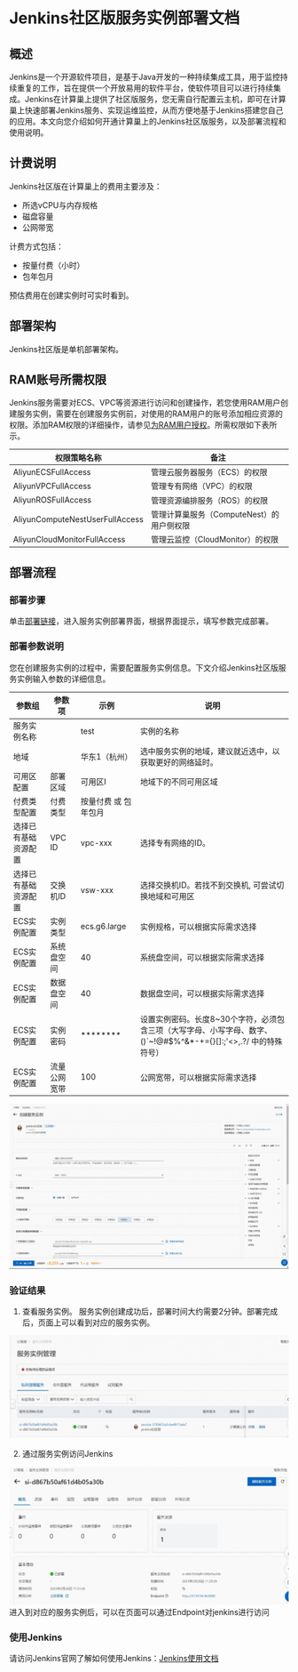 # Jenkins社区版服务实例部署文档
## 概述
Jenkins是一个开源软件项目，是基于Java开发的一种持续集成工具，用于监控持续重复的工作，旨在提供一个开放易用的软件平台，使软件项目可以进行持续集成。Jenkins在计算巢上提供了社区版服务，您无需自行配置云主机，即可在计算巢上快速部署Jenkins服务、实现运维监控，从而方便地基于Jenkins搭建您自己的应用。本文向您介绍如何开通计算巢上的Jenkins社区版服务，以及部署流程和使用说明。
## 计费说明
Jenkins社区版在计算巢上的费用主要涉及：

- 所选vCPU与内存规格
- 磁盘容量
- 公网带宽

计费方式包括：

- 按量付费（小时）
- 包年包月

预估费用在创建实例时可实时看到。
## 
## 部署架构
Jenkins社区版是单机部署架构。

## RAM账号所需权限
Jenkins服务需要对ECS、VPC等资源进行访问和创建操作，若您使用RAM用户创建服务实例，需要在创建服务实例前，对使用的RAM用户的账号添加相应资源的权限。添加RAM权限的详细操作，请参见[为RAM用户授权](https://help.aliyun.com/document_detail/121945.html)。所需权限如下表所示。

| 权限策略名称 | 备注 |
| --- | --- |
| AliyunECSFullAccess | 管理云服务器服务（ECS）的权限 |
| AliyunVPCFullAccess | 管理专有网络（VPC）的权限 |
| AliyunROSFullAccess | 管理资源编排服务（ROS）的权限 |
| AliyunComputeNestUserFullAccess | 管理计算巢服务（ComputeNest）的用户侧权限 |
| AliyunCloudMonitorFullAccess | 管理云监控（CloudMonitor）的权限 |


## 部署流程
### 部署步骤
单击[部署链接](https://computenest.console.aliyun.com/user/cn-hangzhou/serviceInstanceCreate?ServiceId=service-5789653a5cbe4817a4a7&ServiceVersion=1)，进入服务实例部署界面，根据界面提示，填写参数完成部署。

### 
### 部署参数说明
您在创建服务实例的过程中，需要配置服务实例信息。下文介绍Jenkins社区版服务实例输入参数的详细信息。

| 参数组        | 参数项    | 示例           | 说明                                                                        |
|------------|--------|--------------|---------------------------------------------------------------------------|
| 服务实例名称     |        | test         | 实例的名称                                                                     |
| 地域         |        | 华东1（杭州）      | 选中服务实例的地域，建议就近选中，以获取更好的网络延时。                                              |
| 可用区配置      | 部署区域   | 可用区I         | 地域下的不同可用区域                                                                |
| 付费类型配置     | 付费类型   | 按量付费 或 包年包月  |
| 选择已有基础资源配置 | VPC ID | vpc-xxx      | 选择专有网络的ID。                                                                |
| 选择已有基础资源配置 | 交换机ID  | vsw-xxx      | 选择交换机ID。若找不到交换机, 可尝试切换地域和可用区                                              |
| ECS实例配置    | 实例类型   | ecs.g6.large | 实例规格，可以根据实际需求选择                                                           |
| ECS实例配置    | 系统盘空间  | 40           | 系统盘空间，可以根据实际需求选择                                                          |
| ECS实例配置    | 数据盘空间  | 40           | 数据盘空间，可以根据实际需求选择                                                          |
| ECS实例配置    | 实例密码   | ********     | 设置实例密码。长度8~30个字符，必须包含三项（大写字母、小写字母、数字、()`~!@#$%^&*-+={}[]:;'<>,.?/ 中的特殊符号） |
| ECS实例配置    | 流量公网宽带 | 100          | 公网宽带，可以根据实际需求选择                                                           |

![1.jpg](1.jpg)

### 
### 验证结果

1. 查看服务实例。
服务实例创建成功后，部署时间大约需要2分钟。部署完成后，页面上可以看到对应的服务实例。 

![2.jpg](2.jpg)

2. 通过服务实例访问Jenkins

![3.jpg](3.jpg)
进入到对应的服务实例后，可以在页面可以通过Endpoint对jenkins进行访问


### 使用Jenkins
请访问Jenkins官网了解如何使用Jenkins：[Jenkins使用文档](http://www.jenkins.org.cn/)
